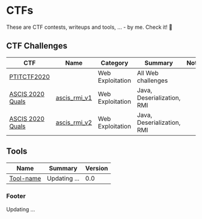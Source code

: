 # CTFs

These are CTF contests, writeups and tools, ... - by me. Check it! :seedling:

## CTF Challenges

CTF | Name | Category | Summary | Notes | Done?
--- | --- | --- | --- | --- | --- |
[PTITCTF2020](writeups/PTITCTF-2020) |  | Web Exploitation | All Web challenges |  | :heavy_check_mark:
[ASCIS 2020 Quals](writeups/ASCIS-2020-Quals) | [ascis_rmi_v1](writeups/ASCIS-2020-Quals/ascis_rmi_v1) | Web Exploitation | Java, Deserialization, RMI |  | :heavy_check_mark:
[ASCIS 2020 Quals](writeups/ASCIS-2020-Quals) | [ascis_rmi_v2](writeups/ASCIS-2020-Quals/ascis_rmi_v2) | Web Exploitation | Java, Deserialization, RMI |  | :heavy_check_mark:

## Tools

Name | Summary | Version
--- | --- | --- |
[Tool-name](tools/) | Updating ... | 0.0

### Footer

Updating ...
